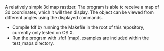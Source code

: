 
A relatively simple 3d map rastizer. The program is able to receive a map of 3d coordinates, which it will then display. The object can
be viewed from different angles using the displayed commands.

- Compile fdf by running the Makefile in the root of this repository, currently only tested on OS X.
- Run the program with ./fdf [map], examples are included within the test_maps directory.